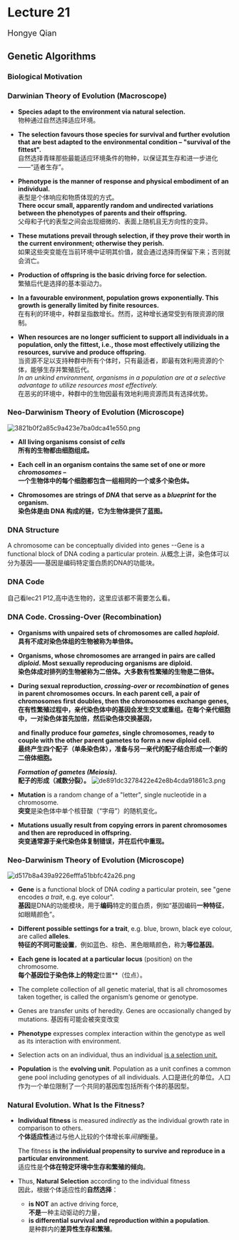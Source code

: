 # Lecture 21
<font size="4">Hongye Qian</font> 

## Genetic Algorithms
### Biological Motivation
### Darwinian Theory of Evolution (Macroscope)


- **Species adapt to the environment via natural selection.**  
  物种通过自然选择适应环境。

- **The selection favours those species for survival and further evolution that are best adapted to the environmental condition – "survival of the fittest".**  
  自然选择青睐那些最能适应环境条件的物种，以保证其生存和进一步进化——“适者生存”。

- **Phenotype is the manner of response and physical embodiment of an individual.**  
  表型是个体响应和物质体现的方式。  
  **There occur small, apparently random and undirected variations between the phenotypes of parents and their offspring.**  
  父母和子代的表型之间会出现细微的、表面上随机且无方向性的变异。

- **These mutations prevail through selection, if they prove their worth in the current environment; otherwise they perish.**  
  如果这些突变能在当前环境中证明其价值，就会通过选择而保留下来；否则就会消亡。
  <br>
- **Production of offspring is the basic driving force for selection.**  
  繁殖后代是选择的基本驱动力。

- **In a favourable environment, population grows exponentially. This growth is generally limited by finite resources.**  
  在有利的环境中，种群呈指数增长。然而，这种增长通常受到有限资源的限制。

- **When resources are no longer sufficient to support all individuals in a population, only the fittest, i.e., those most effectively utilizing the resources, survive and produce offspring.**  
  当资源不足以支持种群中所有个体时，只有最适者，即最有效利用资源的个体，能够生存并繁殖后代。  
  *In an unkind environment, organisms in a population are at a selective advantage to utilize resources most effectively.*  
  在恶劣的环境中，种群中的生物因最有效地利用资源而具有选择优势。
### Neo-Darwinism Theory of Evolution (Microscope)
![3821b0f2a85c9a423e7ba0dca41e550.png](https://s2.loli.net/2024/12/02/G6PNQlV3pKAarSv.png)
- **All living organisms consist of _cells_**  
  **所有的生物都由细胞组成。**

- **Each cell in an organism contains the same set of one or more _chromosomes_ –**  
  **一个生物体中的每个细胞都包含一组相同的一个或多个染色体。**

- **Chromosomes are strings of _DNA_ that serve as a _blueprint_ for the organism.**  
  **染色体是由 DNA 构成的链，它为生物体提供了蓝图。**

### DNA Structure
 A chromosome can be conceptually divided into genes --Gene is a functional block of DNA coding a particular protein. 从概念上讲，染色体可以分为基因——基因是编码特定蛋白质的DNA的功能块。

### DNA Code
自己看lec21 P12,高中选生物的，这里应该都不需要怎么看。
### DNA Code. Crossing-Over (Recombination)
- **Organisms with unpaired sets of chromosomes are called _haploid_.**  
  **具有不成对染色体组的生物被称为单倍体。**

- **Organisms, whose chromosomes are arranged in pairs are called _diploid_. Most sexually reproducing organisms are diploid.**  
  **染色体成对排列的生物被称为二倍体。大多数有性繁殖的生物是二倍体。**

- **During sexual reproduction, _crossing-over_ or _recombination_ of genes in parent chromosomes occurs. In each parent cell, a pair of chromosomes first doubles, then the chromosomes exchange genes,**  
  **在有性繁殖过程中，亲代染色体中的基因会发生交叉或重组。在每个亲代细胞中，一对染色体首先加倍，然后染色体交换基因，**

  **and finally produce four _gametes_, single chromosomes, ready to couple with the other parent gametes to form a new diploid cell.**  
  **最终产生四个配子（单条染色体），准备与另一亲代的配子结合形成一个新的二倍体细胞。**

  **_Formation of gametes (Meiosis)._**  
  **配子的形成（减数分裂）。**
![de891dc3278422e42e8b4cda91861c3.png](https://s2.loli.net/2024/12/02/Htp5Vrnc74eYPiq.png)
- **Mutation** is a random change of a "letter", single nucleotide in a chromosome.  
  **突变**是染色体中单个核苷酸（“字母”）的随机变化。

- **Mutations usually result from copying errors in parent chromosomes and then are reproduced in offspring.**  
  **突变通常源于亲代染色体复制错误，并在后代中重现。**

### Neo-Darwinism Theory of Evolution (Microscope)
![d517b8a439a9226efffa51bbfc42a26.png](https://s2.loli.net/2024/12/02/ufZpJtH5M2QXVak.png)
- **Gene** is a functional block of DNA *coding* a particular protein, see "gene encodes *a trait*, e.g. eye colour".  
  **基因**是DNA的功能模块，用于**编码**特定的蛋白质，例如“基因编码**一种特征**，如眼睛颜色”。

- **Different possible settings for a trait**, e.g. blue, brown, black eye colour, are called **alleles**.  
  **特征的不同可能设置**，例如蓝色、棕色、黑色眼睛颜色，称为**等位基因**。

- **Each gene is located at a particular locus** (position) on the chromosome.  
  **每个基因位于染色体上的特定**位置**（位点）。
- The complete collection of all genetic material, that is all chromosomes taken together, is called the organism’s genome or genotype.
- Genes are transfer units of heredity. Genes are occasionally changed by mutations. 基因有可能会被突变改变
- **Phenotype** expresses complex interaction within the genotype as well as its interaction with environment. 
- Selection acts on an individual, thus an individual <u>is a selection unit.</u>
- **Population** is the **evolving unit**. Population as a unit confines a common gene pool including genotypes of all individuals. 人口是进化的单位。人口作为一个单位限制了一个共同的基因库包括所有个体的基因型。
### Natural Evolution. What Is the Fitness?


- **Individual fitness** is measured *indirectly* as the individual growth rate in comparison to others.  
  **个体适应性**通过与他人比较的个体增长率*间接*衡量。

  The fitness **is the individual propensity to survive and reproduce in a particular environment**.  
  适应性是**个体在特定环境中生存和繁殖的倾向**。

- Thus, **Natural Selection** according to the individual fitness  
  因此，根据个体适应性的**自然选择**：
  - **is NOT** an active driving force,  
    **不是**一种主动驱动的力量，
  - **is differential survival and reproduction within a population**.  
    是种群内的**差异性生存和繁殖**。


